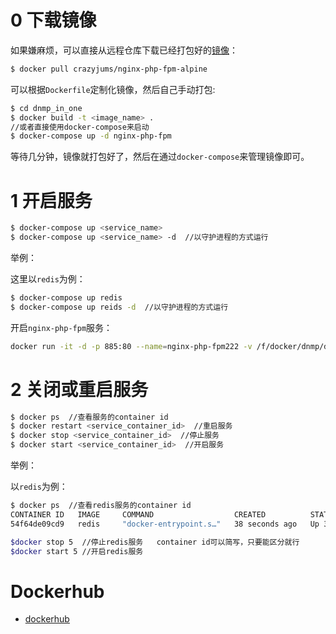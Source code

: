 # 0 下载镜像

如果嫌麻烦，可以直接从远程仓库下载已经打包好的[镜像](https://hub.docker.com/repository/docker/crazyjums/nginx-php-fpm-alpine)：
```bash
$ docker pull crazyjums/nginx-php-fpm-alpine
```
可以根据`Dockerfile`定制化镜像，然后自己手动打包:
```bash
$ cd dnmp_in_one
$ docker build -t <image_name> .
//或者直接使用docker-compose来启动
$ docker-compose up -d nginx-php-fpm
```
等待几分钟，镜像就打包好了，然后在通过`docker-compose`来管理镜像即可。

# 1 开启服务

```bash
$ docker-compose up <service_name>
$ docker-compose up <service_name> -d  //以守护进程的方式运行
```

举例：

这里以`redis`为例：

```bash
$ docker-compose up redis
$ docker-compose up reids -d  //以守护进程的方式运行
```

开启`nginx-php-fpm`服务：

```bash
docker run -it -d -p 885:80 --name=nginx-php-fpm222 -v /f/docker/dnmp/dnmp2/nginx/html/vue_nginx:/usr/local/nginx/html/vue_nginx -v /f/docker/dnmp/dnmp2/nginx/include:/usr/local/nginx/conf/include -v /f/docker/dnmp/dnmp2/nginx/html/php_nginx:/usr/local/nginx/html/php_nginx -v /f/docker/dnmp/dnmp2/nginx/logs:/data/nginx/logs -v /f/docker/dnmp/dnmp2/nginx/nginx.conf:/usr/local/nginx/conf/nginx.conf  nginx-php-fpm-alpine-3 /bin/sh /start.sh
```

# 2 关闭或重启服务

```bash
$ docker ps  //查看服务的container id
$ docker restart <service_container_id>  //重启服务
$ docker stop <service_container_id>  //停止服务
$ docker start <service_container_id>  //开启服务
```

举例：

以`redis`为例：

```bash
$ docker ps  //查看redis服务的container id
CONTAINER ID   IMAGE     COMMAND                  CREATED          STATUS          PORTS                    NAMES
54f64de09cd9   redis     "docker-entrypoint.s…"   38 seconds ago   Up 35 seconds   0.0.0.0:6380->6379/tcp   dnmp-redis-1

$docker stop 5  //停止redis服务   container id可以简写，只要能区分就行
$docker start 5 //开启redis服务
```

# Dockerhub

- [dockerhub](https://hub.docker.com/r/crazyjums/nginx-php-fpm-alpine/tags)
